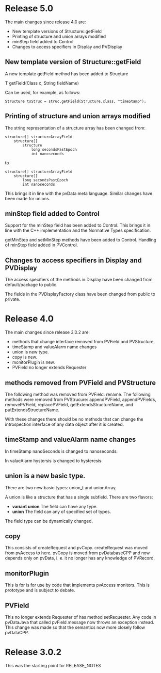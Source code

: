 Release 5.0
===========

The main changes since release 4.0 are:

* New template versions of Structure::getField
* Printing of structure and union arrays modified
* minStep field added to Control
* Changes to access specifiers in Display and PVDisplay

New template version of Structure::getField
--------------------------------------------

A new template getField method has been added to Structure

<T extends Field> 
T 	getField(Class<T> c, String fieldName)

Can be used, for example, as follows:

    Structure tsStruc = struc.getField(Structure.class, "timeStamp");


Printing of structure and union arrays modified
-----------------------------------------------

The string representation of a structure array has been changed from:

    structure[] structureArrayField
        structure[]
            structure
                long secondsPastEpoch
                int nanoseconds

to

    structure[] structureArrayField
        structure[]
            long secondsPastEpoch
            int nanoseconds

This brings it in line with the pvData meta language. Similar changes have been made for unions.


minStep field added to Control
------------------------------

Support for the minStep field has been added to Control. This brings it in
line with the C++ implementation and the Normative Types specification.

getMinStep and setMinStep methods have been added to Control. Handling of
minStep field added in PVControl.


Changes to access specifiers in Display and PVDisplay
-----------------------------------------------------

The access specifiers of the methods in Display have been changed from
default/package to public.

The fields in the PVDisplayFactory class have been changed from public to
private.


Release 4.0
===========

The main changes since release 3.0.2 are:

* methods that change interface removed from PVField and PVStructure
* timeStamp and valueAlarm name changes
* union is new type.
* copy is new.
* monitorPlugin is new.
* PVField no longer extends Requester

methods removed from  PVField and PVStructure
-----------------

The following method was removed from  PVField: rename.
The following methods were removed from PVStrucure: appendPVField, appendPVFields, removePVField,
replacePVField, getExtendsStructureName, and putExtendsStructureName.

With these changes there should be no methods that can change the introspection interface
of any data object after it is created.


timeStamp and valueAlarm name changes
--------------

In timeStamp nanoSeconds is changed to nanoseconds.

In valueAlarm hystersis is changed to hysteresis


union is a new basic type.
------------

There are two new basic types: union_t and unionArray.

A union is like a structure that has a single subfield.
There are two flavors:

* <b>variant union</b> The field can have any type.
* <b>union</b> The field can any of specified set of types.

The field type can be dynamically changed.

copy 
----

This consists of createRequest and pvCopy.
createRequest was moved from pvAccess to here.
pvCopy is moved from pvDatabaseCPP and now depends
only on pvData, i. e. it no longer has any knowledge of PVRecord.

monitorPlugin
-------------

This is for is for use by code that implements pvAccess monitors.
This is prototype and is subject to debate.

PVField
-------

This no longer extends Requester of has method setRequester.
Any code in pvDataJava that called pvField.message now throws an exception instead.
This change was made so that the semantics now more closely follow pvDataCPP.

Release 3.0.2
==========
This was the starting point for RELEASE_NOTES
